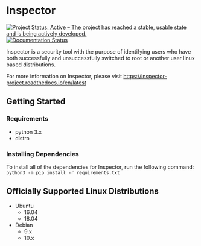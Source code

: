 # Inspector

[![Project Status: Active – The project has reached a stable, usable state and is being actively developed.](https://www.repostatus.org/badges/latest/active.svg)](https://www.repostatus.org/#active)
[![Documentation Status](https://readthedocs.org/projects/inspector-project/badge/?version=latest)](https://inspector-project.readthedocs.io/en/latest/?badge=latest)

Inspector is a security tool with the purpose of identifying users who have both successfully and unsuccessfully switched to root or another user linux based distributions.

For more information on Inspector, please visit https://inspector-project.readthedocs.io/en/latest

## Getting Started

### Requirements

* python 3.x
* distro

### Installing Dependencies

To install all of the dependencies for Inspector, run the following command: `python3 -m pip install -r requirements.txt`

## Officially Supported Linux Distributions

* Ubuntu
  * 16.04
  * 18.04
* Debian
  * 9.x
  * 10.x
